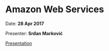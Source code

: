 # Amazon Web Services
Date: **28 Apr 2017**

Presenter: **Srđan Marković**

[Presentation](https://gitpitch.com/rbtree/rbt-lectures/2017-04-sm-aws)
